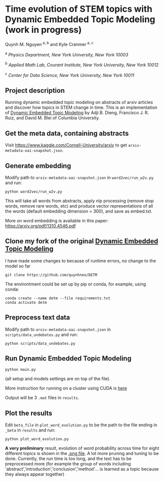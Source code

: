 # Time evolution of STEM topics with Dynamic Embedded Topic Modeling (work in progress)
Quynh M. Nguyen<sup> a, b</sup> and Kyle Cranmer<sup> a, c</sup>

<sup> a</sup> _Physics Department, New York University, New York 10003_

<sup> b</sup> _Applied Math Lab, Courant Institute, New York University, New York 10012_

<sup> c</sup> _Center for Data Science, New York University, New York 10011_

## Project description
Running dynamic embedded topic modeling on abstracts of arxiv articles and discover how topics in STEM change in time. This is an implementation of [Dynamic Embedded Topic Modeling](https://github.com/adjidieng/DETM) by Adji B. Dieng, Francisco J. R. Ruiz, and David M. Blei of Columbia University. 

## Get the meta data, containing abstracts 
Visit https://www.kaggle.com/Cornell-University/arxiv to get `arxiv-metadata-oai-snapshot.json`.

## Generate embedding 
Modify  path to  `arxiv-metadata-oai-snapshot.json` in `word2vec/run_w2v.py` and run:
  
```
python word2vec/run_w2v.py
```

This will take all words from abstracts, apply nlp processing (remove stop words, remove rare words, etc) and produce vector representations of all the words (default embedding dimension = 300), and save as embed.txt.

More on word embedding is available in this paper: https://arxiv.org/pdf/1310.4546.pdf
## Clone my fork of the original [Dynamic Embedded Topic Modeling](https://github.com/adjidieng/DETM)
I have made some changes to because of runtime errors, no change to the model so far
```
git clone https://github.com/quynhneo/DETM
```
The environtment could be set up by pip or conda, for example, using conda:
```
conda create --name detm --file requirements.txt 
conda activate detm
```

## Preprocess text data 
Modify  path to  `arxiv-metadata-oai-snapshot.json` in `scripts/data_undebates.py` and run:
```
python scripts/data_undebates.py
```

## Run Dynamic Embedded Topic Modeling 

```
python main.py
``` 
(all setup and models settings are on top of the file).

More instruction for running on a cluster using CUDA is [here](https://github.com/quynhneo/detm-arxiv/blob/master/docs/singularity_slurm.md)

Output will be 3 `.mat` files in `results`. 
## Plot the results
Edit `beta_file` in `plot_word_evolution.py` to be the path to the file ending in `_beta` in `results` and run:
```
python plot_word_evolution.py 
```


**A very preliminary** result, evolution of word probability across time for eight different topics is shown in the [.png file](https://github.com/quynhneo/detm-arxiv/blob/master/detm_un_K_50_Htheta_800_Optim_adam_Clip_0.0_ThetaAct_relu_Lr_0.005_Bsz_1000_RhoSize_300_L_3_minDF_100_trainEmbeddings_1_beta.png). A lot more pruning and tuning to be done. Currently, the run time is too long, and the text has to be preprocessed more (for example the group of words including  'abstract','introduction','conclusion','method'... is learned as a topic because they always appear together)  
